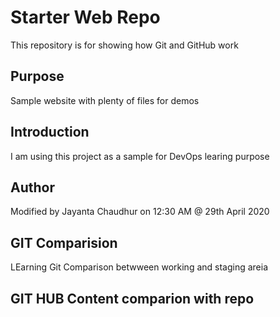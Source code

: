 # Starter Web Repo

This repository is for showing how Git and GitHub work

## Purpose

Sample website with plenty of files for demos

## Introduction

I am using this project as a sample for DevOps learing purpose

## Author

Modified by Jayanta Chaudhur on 12:30 AM @ 29th April 2020

## GIT Comparision

LEarning Git Comparison betwween working and staging areia

## GIT HUB Content comparion with repo
